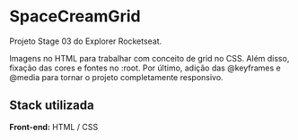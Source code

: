 # SpaceCreamGrid

Projeto Stage 03 do Explorer Rocketseat.

Imagens no HTML para trabalhar com conceito de grid no CSS. Além disso, fixação das cores e fontes no :root. Por último, adição das @keyframes e @media para tornar o projeto completamente responsivo.
## Stack utilizada

**Front-end:** HTML / CSS
